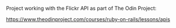 Project working with the Flickr API as part of The Odin Project:

https://www.theodinproject.com/courses/ruby-on-rails/lessons/apis